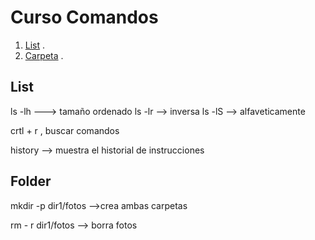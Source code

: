 # Curso Comandos

1. [List](#list) .
2. [Carpeta](#folder) .

## List
<a name="list">
ls -lh  ---> tamaño ordenado
ls -lr  --> inversa
ls -lS  --> alfaveticamente

crtl + r , buscar comandos

history --> muestra el historial de instrucciones 
</a>

## Folder
<a name="folder">
  
mkdir -p dir1/fotos   -->crea ambas carpetas 

rm - r dir1/fotos  --> borra fotos
</a>
